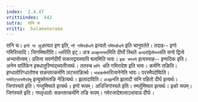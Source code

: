 ```yaml
---
index:  2.4.47
vrittiindex:  442
sutra:  सनि च
vritti:  balamanorama 
---
```


सनि च। `इणो गा लुङी`त्यत इण इति, `णौ गमिरबोधने` इत्यतो `गमिरबोधने` इति चानुवर्तते। तदाह-- इणो गमिरित्यादि। जिगमिषतीति। `गमे`रिति इट्। अत्र `अज्झनगमा`मिति दीर्घो स्थिते `अजादेर्द्वितीयस्ये`ति सनो द्वित्वे अभ्यासेत्त्वम्। प्रतिना सवर्णदीर्घे सकारद्वयस्यापि षत्वमिति भावः। `इक स्मरणे` इत्यस्याह-- इण्वदिक इति। अनेन वार्तिकेन इक्धातुरिण्वद्भवतीत्यर्थः। ततस्च `सनि चे`ति गमिरादेश इति भावः। कर्मणि तङिति। इण्धातोरिग्धातोश्च सन्नन्तात्कर्मणि लटस्तङिर्त्थः। `भावकर्मणो`रित्यनेनेति भावः। परस्मैपदेष्विति। `गमेरिट्परस्मैपदेषु` इत्युक्तेस्तङि नेडित्यर्थः। झलादाविति। `अज्झने`ति झलादौ सनि वहितो दीर्घ इत्यर्थः। जिगांस्यते इति। गन्तुमिष्यते इत्यर्थः। इणो रूपम्। अधिजिगांस्यते इति। स्मर्तुमिष्यत इत्यर्थः। इको रूपम्। जिगंस्यते इति। गम्लृधातोः सन्नन्तात्कर्मणि तङि रूपम्। गमेरजादेशत्वाऽभावान्न दीर्घः।

